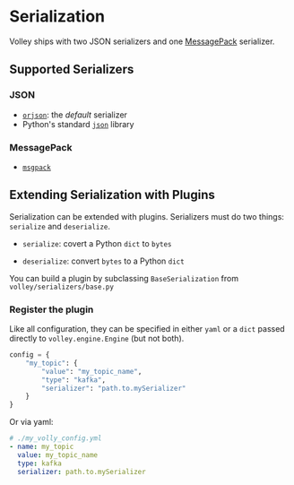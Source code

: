 # Serialization

Volley ships with two JSON serializers and one [MessagePack](https://msgpack.org/index.html) serializer.


## Supported Serializers
### JSON
- [`orjson`](https://github.com/ijl/orjson): the *default* serializer
- Python's standard [`json`](https://docs.python.org/3/library/json.html) library

### MessagePack
- [`msgpack`](https://github.com/msgpack/msgpack-python)


## Extending Serialization with Plugins

Serialization can be extended with plugins. Serializers must do two things: `serialize` and `deserialize`. 

- `serialize`: covert a Python `dict` to `bytes`

- `deserialize`: convert `bytes` to a Python `dict`

You can build a plugin by subclassing `BaseSerialization` from `volley/serializers/base.py`
### Register the plugin

Like all configuration, they can be specified in either `yaml` or a `dict` passed directly to `volley.engine.Engine` (but not both).

```python
config = {
    "my_topic": {
        "value": "my_topic_name",
        "type": "kafka",
        "serializer": "path.to.mySerializer"
    }
}
```
Or via yaml:

```yml
# ./my_volly_config.yml
- name: my_topic
  value: my_topic_name
  type: kafka
  serializer: path.to.mySerializer
```